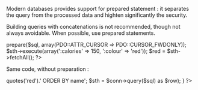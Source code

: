Modern databases provides support for prepared statement : it separates the query from the processed data and highten significantly the security. 

Building queries with concatenations is not recommended, though not always avoidable. When possible, use prepared statements.

<?php
/* Execute a prepared statement by passing an array of values */

$sql = 'SELECT name, colour, calories
    FROM fruit
    WHERE calories < :calories AND colour = :colour';
$sth = $conn->prepare($sql, array(PDO::ATTR_CURSOR => PDO::CURSOR_FWDONLY));
$sth->execute(array(':calories' => 150, ':colour' => 'red'));
$red = $sth->fetchAll();
?>

Same code, without preparation : 

<?php

    $sql = 'SELECT name, color, calories FROM fruit WHERE calories < '.$conn-quote(150).' AND colour = '.$conn->quotes('red').' ORDER BY name';
    $sth = $conn->query($sql) as $row);
}
?>
